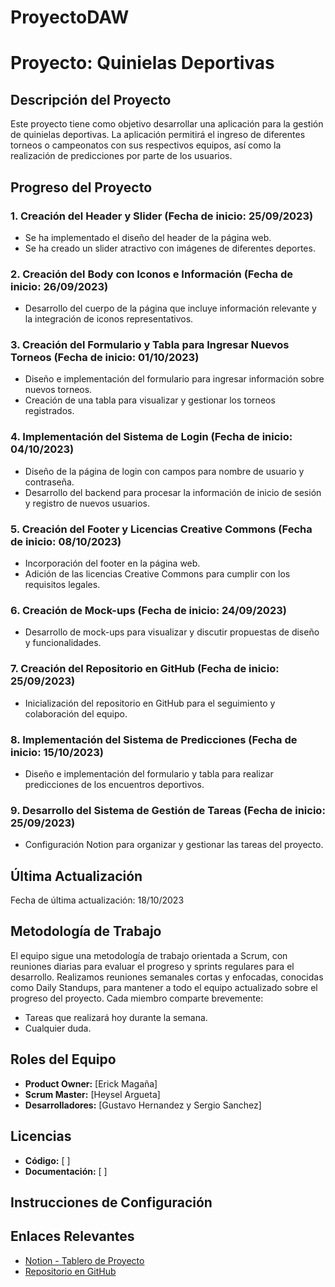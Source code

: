 # ProyectoDAW

# Proyecto: Quinielas Deportivas

## Descripción del Proyecto

Este proyecto tiene como objetivo desarrollar una aplicación para la gestión de quinielas deportivas. La aplicación permitirá el ingreso de diferentes torneos o campeonatos con sus respectivos equipos, así como la realización de predicciones por parte de los usuarios.

## Progreso del Proyecto

### 1. Creación del Header y Slider (Fecha de inicio: 25/09/2023)

- Se ha implementado el diseño del header de la página web.
- Se ha creado un slider atractivo con imágenes de diferentes deportes.

### 2. Creación del Body con Iconos e Información (Fecha de inicio: 26/09/2023)

- Desarrollo del cuerpo de la página que incluye información relevante y la integración de iconos representativos.

### 3. Creación del Formulario y Tabla para Ingresar Nuevos Torneos (Fecha de inicio: 01/10/2023)

- Diseño e implementación del formulario para ingresar información sobre nuevos torneos.
- Creación de una tabla para visualizar y gestionar los torneos registrados.

### 4. Implementación del Sistema de Login (Fecha de inicio: 04/10/2023)

- Diseño de la página de login con campos para nombre de usuario y contraseña.
- Desarrollo del backend para procesar la información de inicio de sesión y registro de nuevos usuarios.

### 5. Creación del Footer y Licencias Creative Commons (Fecha de inicio: 08/10/2023)

- Incorporación del footer en la página web.
- Adición de las licencias Creative Commons para cumplir con los requisitos legales.

### 6. Creación de Mock-ups (Fecha de inicio: 24/09/2023)

- Desarrollo de mock-ups para visualizar y discutir propuestas de diseño y funcionalidades.

### 7. Creación del Repositorio en GitHub (Fecha de inicio: 25/09/2023)

- Inicialización del repositorio en GitHub para el seguimiento y colaboración del equipo.

### 8. Implementación del Sistema de Predicciones (Fecha de inicio: 15/10/2023)

- Diseño e implementación del formulario y tabla para realizar predicciones de los encuentros deportivos.

### 9. Desarrollo del Sistema de Gestión de Tareas (Fecha de inicio: 25/09/2023)

- Configuración Notion para organizar y gestionar las tareas del proyecto.

## Última Actualización

Fecha de última actualización: 18/10/2023

## Metodología de Trabajo

El equipo sigue una metodología de trabajo orientada a Scrum, con reuniones diarias para evaluar el progreso y sprints regulares para el desarrollo. Realizamos reuniones semanales cortas y enfocadas, conocidas como Daily Standups, para mantener a todo el equipo actualizado sobre el progreso del proyecto. Cada miembro comparte brevemente:

- Tareas que realizará hoy durante la semana.
- Cualquier duda.

## Roles del Equipo

- **Product Owner:** [Erick Magaña]
- **Scrum Master:** [Heysel Argueta]
- **Desarrolladores:** [Gustavo Hernandez y Sergio Sanchez]

## Licencias

- **Código:** [ ]
- **Documentación:** [ ]

## Instrucciones de Configuración



## Enlaces Relevantes

- [Notion - Tablero de Proyecto](https://www.notion.so/2b042096659846ca96266b0ae8a925ec?v=a458cccedfaf4a69b10f50bf6677bfed&pvs=4)
- [Repositorio en GitHub](https://github.com/Erick-projects/ProyectoDAW.git)
